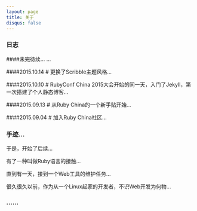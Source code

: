 ```yaml
---
layout: page
title: 关于
disqus: false
---
```



### 日志

####未完待续...
...

####2015.10.14 #
更换了Scribble主题风格...

####2015.10.10 #
RubyConf China 2015大会开始的同一天，入门了Jekyll，第一次搭建了个人静态博客...

####2015.09.13 #
从Ruby China的一个新手贴开始...

####2015.09.04 #
加入Ruby China社区...

### 手迹...

于是，开始了后续...

有了一种叫做Ruby语言的接触...

直到有一天，接到一个Web工具的维护任务...

很久很久以前，作为从一个Linux起家的开发者，不识Web开发为何物...

### ......




